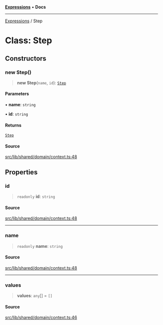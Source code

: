 [**Expressions**](../README.md) • **Docs**

***

[Expressions](../README.md) / Step

# Class: Step

## Constructors

### new Step()

> **new Step**(`name`, `id`): [`Step`](Step.md)

#### Parameters

• **name**: `string`

• **id**: `string`

#### Returns

[`Step`](Step.md)

#### Source

[src/lib/shared/domain/context.ts:48](https://github.com/data7expressions/3xpr/blob/7acee0c2886cdd6f6b6d4a83a1fd843738c9d027/src/lib/shared/domain/context.ts#L48)

## Properties

### id

> `readonly` **id**: `string`

#### Source

[src/lib/shared/domain/context.ts:48](https://github.com/data7expressions/3xpr/blob/7acee0c2886cdd6f6b6d4a83a1fd843738c9d027/src/lib/shared/domain/context.ts#L48)

***

### name

> `readonly` **name**: `string`

#### Source

[src/lib/shared/domain/context.ts:48](https://github.com/data7expressions/3xpr/blob/7acee0c2886cdd6f6b6d4a83a1fd843738c9d027/src/lib/shared/domain/context.ts#L48)

***

### values

> **values**: `any`[] = `[]`

#### Source

[src/lib/shared/domain/context.ts:46](https://github.com/data7expressions/3xpr/blob/7acee0c2886cdd6f6b6d4a83a1fd843738c9d027/src/lib/shared/domain/context.ts#L46)
